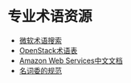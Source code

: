 # **专业术语资源**

* [微软术语搜索](http://www.microsoft.com/Language/zh-cn/Search.aspx)
* [OpenStack术语表](http://1.openstackcn.sinaapp.com/?p=28)
* [Amazon Web Services中文文档](http://aws.amazon.com/cn/documentation/)
* [名词委的规范](http://www.cnctst.gov.cn/)

